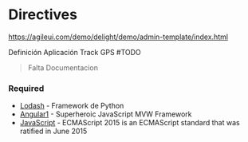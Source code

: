 # Directives 

https://agileui.com/demo/delight/demo/admin-template/index.html

Definición Aplicación Track GPS #TODO
> Falta Documentacion

### Required

* [Lodash] - Framework de Python
* [Angular1] - Superheroic JavaScript MVW Framework
* [JavaScript] - ECMAScript 2015 is an ECMAScript standard that was ratified in June 2015

[Lodash]: https://lodash.com/
[Angular1]: https://angularjs.org/
[JavaScript]: https://babeljs.io/docs/learn-es2015/
